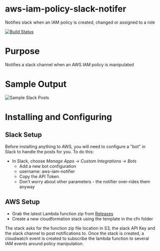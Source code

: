 # aws-iam-policy-slack-notifer
Notifies slack when an IAM policy is created, changed or assigned to a role

[![Build Status](https://travis-ci.org/Signiant/aws-iam-slack-notifer.svg?branch=master)](https://travis-ci.org/Signiant/aws-iam-slack-notifer)

# Purpose
Notifies a slack channel when an AWS IAM policy is manipulated

# Sample Output

![Sample Slack Posts](https://raw.githubusercontent.com/Signiant/aws-iam-slack-notifier/master/images/slack-sample.jpg)

# Installing and Configuring

## Slack Setup
Before installing anything to AWS, you will need to configure a "bot" in Slack to handle the posts for you.  To do this:
* In Slack, choose _Manage Apps_ -> _Custom Integrations_ -> _Bots_
  * Add a new bot configuration
  * username: aws-iam-notifier
  * Copy the API Token.
  * Don't worry about other parameters - the notifier over-rides them anyway

## AWS Setup
* Grab the latest Lambda function zip from [Releases](https://github.com/Signiant/aws-iam-slack-notifer/releases)
* Create a new cloudformation stack using the template in the cfn folder

The stack asks for the function zip file location in S3, the slack API Key and the slack channel to post notifications to. Once the stack is created, a cloudwatch event is created to subscribe the lambda function to several IAM events around policy manipulation.
